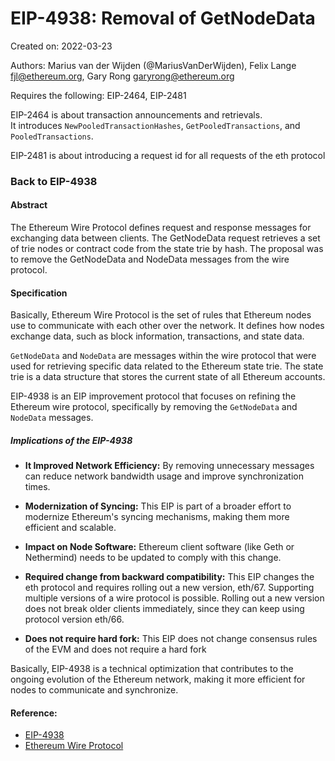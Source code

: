 # EIP-4938: Removal of GetNodeData

Created on: 2022-03-23

Authors: Marius van der Wijden (@MariusVanDerWijden), Felix Lange <fjl@ethereum.org>, Gary Rong <garyrong@ethereum.org>

Requires the following: EIP-2464, EIP-2481

EIP-2464 is about  transaction announcements and retrievals.   
It introduces `NewPooledTransactionHashes`, `GetPooledTransactions`, and `PooledTransactions`.

EIP-2481 is about introducing a request id for all requests of the eth protocol

### Back to EIP-4938


#### Abstract

The Ethereum Wire Protocol defines request and response messages for exchanging data between clients. The GetNodeData request retrieves a set of trie nodes or contract code from the state trie by hash. The proposal was to remove the GetNodeData and NodeData messages from the wire protocol.


#### Specification 

Basically, Ethereum Wire Protocol is the set of rules that Ethereum nodes use to communicate with each other over the network. It defines how nodes exchange data, such as block information, transactions, and state data.

`GetNodeData` and `NodeData` are messages within the wire protocol that were used for retrieving specific data related to the Ethereum state trie. The state trie is a data structure that stores the current state of all Ethereum accounts.

EIP-4938 is an EIP improvement protocol that focuses on refining the Ethereum wire protocol, specifically by removing the `GetNodeData` and `NodeData` messages. 

##### Implications of the EIP-4938 

- **It Improved Network Efficiency:**
By removing unnecessary messages can reduce network bandwidth usage and improve synchronization times.

- **Modernization of Syncing:** 
This EIP is part of a broader effort to modernize Ethereum's syncing mechanisms, making them more efficient and scalable.

- **Impact on Node Software:**
 Ethereum client software (like Geth or Nethermind) needs to be updated to comply with this change.

 - **Required change from backward compatibility:** 
 This EIP changes the eth protocol and requires rolling out a new version, eth/67. Supporting multiple versions of a wire protocol is possible. Rolling out a new version does not break older clients immediately, since they can keep using protocol version eth/66.

 - **Does not require hard fork:** 
This EIP does not change consensus rules of the EVM and does not require a hard fork

Basically, EIP-4938 is a technical optimization that contributes to the ongoing evolution of the Ethereum network, making it more efficient for nodes to communicate and synchronize.
#### Reference:

- [EIP-4938](https://eips.ethereum.org/EIPS/eip-4938)
- [Ethereum Wire Protocol](https://github.com/ethereum/devp2p/blob/40ab248bf7e017e83cc9812a4e048446709623e8/caps/eth.md)


